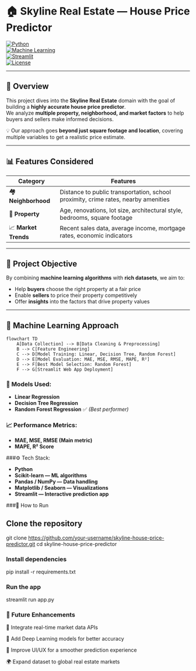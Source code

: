 # 🏠 Skyline Real Estate — House Price Predictor  

[![Python](https://img.shields.io/badge/Python-3.9%2B-blue.svg)](https://www.python.org/)  
[![Machine Learning](https://img.shields.io/badge/Machine%20Learning-Regression%20Models-orange)]()  
[![Streamlit](https://img.shields.io/badge/Streamlit-App%20Interface-red)](https://streamlit.io/)  
[![License](https://img.shields.io/badge/License-MIT-green)](LICENSE)  

---

## 📌 Overview  
This project dives into the **Skyline Real Estate** domain with the goal of building a **highly accurate house price predictor**.  
We analyze **multiple property, neighborhood, and market factors** to help buyers and sellers make informed decisions.  

💡 Our approach goes **beyond just square footage and location**, covering multiple variables to get a realistic price estimate.  

---

## 📊 Features Considered  

| Category | Features |
|----------|----------|
| 🏘 **Neighborhood** | Distance to public transportation, school proximity, crime rates, nearby amenities |
| 🏡 **Property** | Age, renovations, lot size, architectural style, bedrooms, square footage |
| 📈 **Market Trends** | Recent sales data, average income, mortgage rates, economic indicators |

---

## 🎯 Project Objective  
By combining **machine learning algorithms** with **rich datasets**, we aim to:  
- Help **buyers** choose the right property at a fair price  
- Enable **sellers** to price their property competitively  
- Offer **insights** into the factors that drive property values  

---

## 🧠 Machine Learning Approach  

```mermaid
flowchart TD
    A[Data Collection] --> B[Data Cleaning & Preprocessing]
    B --> C[Feature Engineering]
    C --> D[Model Training: Linear, Decision Tree, Random Forest]
    D --> E[Model Evaluation: MAE, MSE, RMSE, MAPE, R²]
    E --> F[Best Model Selection: Random Forest]
    F --> G[Streamlit Web App Deployment]
```

### 📌 Models Used:  
- **Linear Regression**  
- **Decision Tree Regression**  
- **Random Forest Regression** ✅ *(Best performer)*


### 📈 Performance Metrics:
- **MAE, MSE, RMSE (Main metric)**
- **MAPE, R² Score**

###⚙️ Tech Stack:
- **Python**
- **Scikit-learn — ML algorithms**
- **Pandas / NumPy — Data handling**
- **Matplotlib / Seaborn — Visualizations**
- **Streamlit — Interactive prediction app** 

###🚀 How to Run
## Clone the repository

git clone https://github.com/your-username/skyline-house-price-predictor.git
cd skyline-house-price-predictor

### Install dependencies
pip install -r requirements.txt

### Run the app
streamlit run app.py

### 📌 Future Enhancements
📡 Integrate real-time market data APIs

🧠 Add Deep Learning models for better accuracy

🎨 Improve UI/UX for a smoother prediction experience

🌍 Expand dataset to global real estate markets
